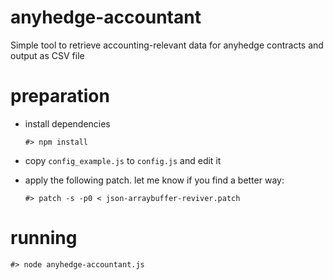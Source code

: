# anyhedge-accountant
Simple tool to retrieve accounting-relevant data for anyhedge contracts and output as CSV file

# preparation

  * install dependencies

    `#> npm install`

  * copy `config_example.js` to `config.js` and edit it

  * apply the following patch. let me know if you find a better way:

    `#> patch -s -p0 < json-arraybuffer-reviver.patch`

# running 

  `#> node anyhedge-accountant.js`

